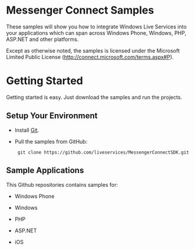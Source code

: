 Messenger Connect Samples
===========================

These samples will show you how to integrate Windows Live Services into your applications which can span across Windows Phone, Windows, PHP, ASP.NET and other platforms.

Except as otherwise noted, the samples is licensed under the Microsoft Limited Public License (http://connect.microsoft.com/terms.aspx#P).

Getting Started
===============
Getting started is easy. Just download the samples and run the projects.

Setup Your Environment
----------------------

* Install [Git](http://git-scm.com/).

* Pull the samples from GitHub:

       git clone https://github.com/liveservices/MessengerConnectSDK.git

Sample Applications
-------------------

This Github repositories contains samples for:

* Windows Phone

* Windows

* PHP

* ASP.NET

* iOS
